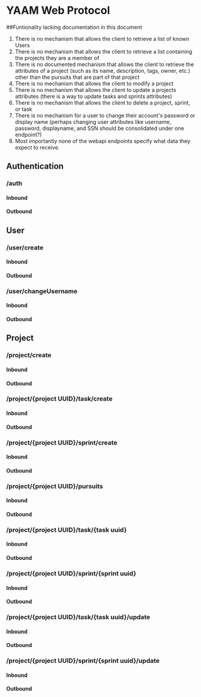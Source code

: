 # YAAM Web Protocol

##Funtionality lacking documentation in this document
1.  There is no mechanism that allows the client to retrieve a list of known Users
2. There is no mechanism that allows the client to retrieve a list containing the projects they are a member of
3. There is no documented mechanism that allows the client to retrieve the attributes of a project (such as its name, description, tags, owner, etc.) other than the pursuits that are part of that project
4. There is no mechanism that allows the client to modify a project
5. There is no mechanism that allows the client to update a projects attributes (there is a way to update tasks and sprints attributes)
6. There is no mechanism that allows the client to delete a project, sprint, or task
7. There is no mechanism for a user to change their account's password or display name (perhaps changing user attributes like username, password, displayname, and SSN should be consolidated under one endpoint?)
8. Most importantly none of the webapi endpoints specify what data they expect to receive.

## Authentication
### /auth
#### Inbound
#### Outbound

## User
### /user/create
#### Inbound
#### Outbound
### /user/changeUsername
#### Inbound
#### Outbound

## Project
### /project/create
#### Inbound
#### Outbound
### /project/{project UUID}/task/create
#### Inbound
#### Outbound
### /project/{project UUID}/sprint/create
#### Inbound
#### Outbound


### /project/{project UUID}/pursuits
#### Inbound
#### Outbound

### /project/{project UUID}/task/{task uuid}
#### Inbound
#### Outbound
### /project/{project UUID}/sprint/{sprint uuid}
#### Inbound
#### Outbound

### /project/{project UUID}/task/{task uuid}/update
#### Inbound
#### Outbound
### /project/{project UUID}/sprint/{sprint uuid}/update
#### Inbound
#### Outbound

